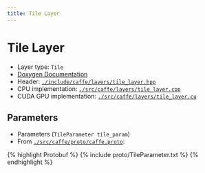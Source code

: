 ```yaml
---
title: Tile Layer
---
```


# Tile Layer

* Layer type: `Tile`
* [Doxygen Documentation](http://caffe.berkeleyvision.org/doxygen/classcaffe_1_1TileLayer.md)
* Header: [`./include/caffe/layers/tile_layer.hpp`](https://github.com/BVLC/caffe/blob/master/include/caffe/layers/tile_layer.hpp)
* CPU implementation: [`./src/caffe/layers/tile_layer.cpp`](https://github.com/BVLC/caffe/blob/master/src/caffe/layers/tile_layer.cpp)
* CUDA GPU implementation: [`./src/caffe/layers/tile_layer.cu`](https://github.com/BVLC/caffe/blob/master/src/caffe/layers/tile_layer.cu)

## Parameters

* Parameters (`TileParameter tile_param`)
* From [`./src/caffe/proto/caffe.proto`](https://github.com/BVLC/caffe/blob/master/src/caffe/proto/caffe.proto):

{% highlight Protobuf %}
{% include proto/TileParameter.txt %}
{% endhighlight %}
